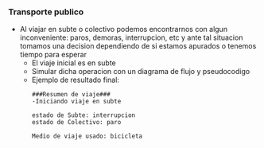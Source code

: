 ### Transporte publico

- Al viajar en subte o colectivo podemos encontrarnos con algun inconveniente: paros, demoras, interrupcion, etc y ante tal situacion tomamos una decision dependiendo de si estamos apurados o tenemos tiempo para esperar
    - El viaje inicial es en subte
    - Simular dicha operacion con un diagrama de flujo y pseudocodigo
    - Ejemplo de resultado final:
        ```
        ###Resumen de viaje###
        -Iniciando viaje en subte

        estado de Subte: interrupcion
        estado de Colectivo: paro

        Medio de viaje usado: bicicleta
        ``` 